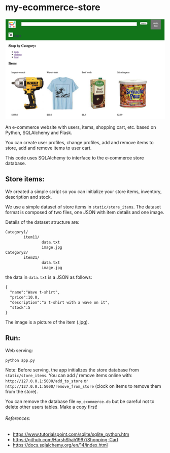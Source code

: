 # my-ecommerce-store
 
![screenshot](static/images/screenshot.jpg)

An e-commerce website with users, items, shopping cart, etc. based on Python, SQLAlchemy and Flask.

You can create user profiles, change profiles, add and remove items to store, add and remove items to user cart.

This code uses SQLAlchemy to interface to the e-commerce store database.


## Store items:

We created a simple script so you can initialize your store items, inventory, description and stock.

We use a simple dataset of store items in `static/store_items`. The dataset format is composed of two files, one JSON with item details and one image. 

Details of the dataset structure are:


```
Category1/
		item11/
				data.txt
				image.jpg
Category2/ 
		item21/
				data.txt
				image.jpg
```

the data in `data.txt` is a JSON as follows:

```
{ 
  "name":"Wave t-shirt",
  "price":10.0,
  "description":"a t-shirt with a wave on it",
  "stock":5
}
```

The image is a picture of the item (.jpg).


## Run:

Web serving:

```
python app.py
```

Note: Before serving, the app initializes the store database from `static/store_items`. You can add / remove items online with: `http://127.0.0.1:5000/add_to_store` or `http://127.0.0.1:5000/remove_from_store` (clock on items to remove them from the store).


You can remove the database file `my_ecommerce.db` but be careful not to delete other users tables. Make a copy first!


###### References:

- https://www.tutorialspoint.com/sqlite/sqlite_python.htm
- https://github.com/HarshShah1997/Shopping-Cart
- https://docs.sqlalchemy.org/en/14/index.html
